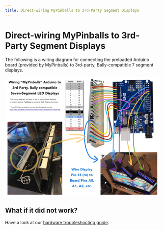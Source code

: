 ```yaml
---
title: Direct-wiring MyPinballs to 3rd-Party Segment Displays
---
```


# Direct-wiring MyPinballs to 3rd-Party Segment Displays


The following is a wiring diagram for connecting the preloaded Arduino
board (provided by MyPinballs) to 3rd-party, Bally-compatible 7 segment
displays.

[![image](../images/mypinballs-7segment-wiring.jpg)](../images/mypinballs-7segment-wiring.jpg)

## What if it did not work?

Have a look at our
[hardware troubleshooting guide](../troubleshooting_hardware.md).
